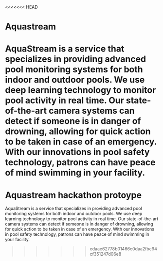 <<<<<<< HEAD
# Aquastream

AquaStream is a service that specializes in providing advanced pool monitoring systems for both indoor and outdoor pools. We use deep learning technology to monitor pool activity in real time. Our state-of-the-art camera systems can detect if someone is in danger of drowning, allowing for quick action to be taken in case of an emergency. With our innovations in pool safety technology, patrons can have peace of mind swimming in your facility.
=======
# Aquastream hackathon protoype

AquaStream is a service that specializes in providing advanced pool monitoring systems for both indoor and outdoor pools. We use deep learning technology to monitor pool activity in real time. Our state-of-the-art camera systems can detect if someone is in danger of drowning, allowing for quick action to be taken in case of an emergency. With our innovations in pool safety technology, patrons can have peace of mind swimming in your facility.
>>>>>>> edaae62778b01466c0daa2fbc94cf351247d06e8

